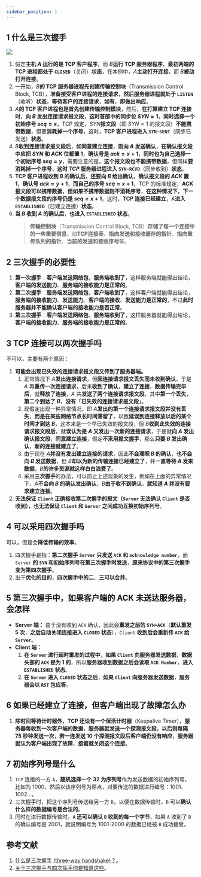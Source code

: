 ```yaml
---
sidebar_position: 1
---
```


## 1 什么是三次握手

![](https://notebook.ricear.com/media/202206/2022-06-13_204722_588546.png)

1. 假定**主机 $A$ 运行的是 TCP 客户程序**，而 $B$**运行 TCP 服务器程序**，**最初两端的 TCP 进程都处于 `CLOSED`**（关闭）**状态**，在本例中，$A$**主动打开连接**，而 $B$**被动打开连接**。
2. 一开始，$B$**的 TCP 服务器进程先创建传输控制块**（Transmission Control Block, TCB），**准备接受客户进程的连接请求**，**然后服务器进程就处于 `LISTEN`**（收听）**状态**，**等待客户的连接请求**，**如有**，**即做出响应**。
3. $A$**的 TCP 客户进程也是首先创建传输控制模块**，然后，**在打算建立 TCP 连接时**，**向 $B$ 发出连接请求报文段**，**这时首部中的同步位 $SYN = 1$**，**同时选择一个初始序号 $seq = x$**，TCP 规定，$SYN$**报文段**（即 $SYN = 1$ 的报文段）**不能携带数据**，但要**消耗掉一个序号**，这时，**TCP 客户进程进入 `SYN-SENT`**（同步已发送）**状态**。
4. $B$**收到连接请求报文段后**，**如同意建立连接**，**则向 $A$ 发送确认**，**在确认报文段中应把 $SYN$ 和 $ACK$ 位都置 1**，**确认号是 $ack = x + 1$**，**同时也为自己选择一个初始序号 $seq = y$**，需要注意的是，**这个报文段也不能携带数据**，但同样**要消耗掉一个序号**，**这时 $TCP$ 服务器进程进入 `SYN-RCVD`**（同步收到）**状态**。
5. **TCP 客户进程收到 $B$ 的确认后**，**还要向 $B$ 给出确认**，**确认报文段的 $ACK$ 置 1**，**确认号 $ack = y + 1$**，**而自己的序号 $seq = x + 1$**，TCP 的标准规定，**ACK 报文段可以携带数据**，**但如果不携带数据则不消耗序号**，**在这种情况下**，**下一个数据报文段的序号仍是 $seq = x + 1$**，这时，**TCP 连接已经建立**，$A$**进入 `ESTABLISHED`**（已建立连接）**状态**。
6. **当 $B$ 收到 $A$ 的确认后**，**也进入 `ESTABLISHED` 状态**。
   > **传输控制块**（Transmission Control Block, TCB）**存储了每一个连接中的一些重要信息**，如**TCP连接表**、**指向发送和接收缓存的指针**、**指向重传队列的指针**、**当前的发送和接收序号**等。
   >

## 2 三次握手的必要性

1. **第一次握手**：**客户端发送网络包**，**服务端收到了**，这样服务端就能得出结论，**客户端的发送能力**、**服务端的接收能力是正常的**。
2. **第二次握手**：**服务端发送网络包**，**客户端收到了**，这样客户端就能得出结论，**服务端的接收能力**、**发送能力**、**客户端的接收**、**发送能力是正常的**，不过**此时服务器并不能确认客户端的接收能力是否正常**。
3. **第三次握手**：**客户端发送网络包**，**服务端收到了**，这样服务器就能得出结论，**客户端的接收能力**、**服务端的接收能力是正常的**。

## 3 TCP 连接可以两次握手吗

不可以，主要有两个原因：

1. **可能会出现已失效的连接请求报文段又传到了服务器端。**
   1. 正常情况下 $A$**发出连接请求**，但**因连接请求报文丢失而未收到确认**，于是 $A$ 再**重传一次连接请求**，后来**收到了确认**，**建立了连接**，**数据传输完毕后**，就**释放了连接**，$A$ 共**发送了两个连接请求报文段**，其中**第一个丢失**，**第二个到达了 $B$**，**没有**「**已失效的连接请求报文段**」。
   2. 现假定出现一种异常情况，即 $A$**发出的第一个连接请求报文段并没有丢失**，**而是在某些网络节点长时间滞留了**，以致**延误到连接释放以后的某个时间才到达 $B$**，这本来是一个早已失效的报文段，但 $B$**收到此失效的连接请求报文段后**，就**误认为是 $A$ 又发出一次新的连接请求**，于是就**向 $A$ 发出确认报文段**，**同意建立连接**，假定**不采用报文握手**，那么**只要 $B$ 发出确认**，**新的连接就建立了**。
   3. 由于现在 $A$**并没有发出建立连接的请求**，因此**不会理睬 $B$ 的确认**，**也不会向 $B$ 发送数据**，但 $B$**却以为新的传输连接已经建立了**，并**一直等待 $A$ 发来数据**，$B$**的许多资源就这样白白浪费了**。
   4. 采用**三次握手**的办法，可以防止上述现象的发生，例如在上面的异常情况下，$A$**不会向 $B$ 的确认发出确认**，$B$**由于收不到确认**，**就知道 $A$ 并没有要求建立连接**。
2. **无法保证 `Client` 正确接收第二次握手的报文（`Server` 无法确认 `Client` 是否收到），也无法保证 `Client` 和 `Server` 之间成功互换初始序列号**。

## 4 可以采用四次握手吗

可以，但是会**降低传输的效率**。

1. 四次握手是指：**第二次握手 `Server` 只发送 `ACK` 和 `acknowledge number`**，而 `Server` **的 `SYN` 和初始序列号在第三次握手时发送**，**原来协议中的第三次握手变为第四次握手**。
2. 出于**优化的目的**，**四次握手中的二**、**三可以合并**。

## 5 第三次握手中，如果客户端的 ACK 未送达服务器，会怎样

* **Server 端：** 由于没有收到 `ACK` 确认，因此会**重发之前的 `SYN+ACK`**（**默认重发 5 次**，**之后自动关闭连接进入 `CLOSED` 状态**），`Client` **收到后会重新传 `ACK` 给 `Server`**。
* **Client 端：**
  1. **在 `Server` 进行超时重发的过程中**，**如果 `Client` 向服务器发送数据**，**数据头部的 `ACK` 是为 1 的**，所以**服务器收到数据之后会读取 `ACK Number`**，**进入 `ESTABLISHED` 状态**。
  2. **在 `Server` 进入 `CLOSED` 状态之后**，**如果 `Client` 向服务器发送数据**，**服务器会以 `RST` 包应答**。

## 6 如果已经建立了连接，但客户端出现了故障怎么办

1. **除时间等待计时器外**，**TCP 还设有一个保活计时器**（Keepalive Timer），**服务器每收到一次客户端的数据**，**服务器就发送一个探测报文段**，**以后则每隔 75 秒钟发送一次**，**若一连发送 10 个探测报文段后客户端仍没有响应**，**服务器就认为客户端出现了故障**，**接着就关闭这个连接**。

## 7 初始序列号是什么

1. `TCP` 连接的一方 `A`，**随机选择一个 32 为序列号**作为发送数据的初始序列号，比如为 1000，然后以该序列号为原点，对要传送的数据进行编号：1001、1002...。
2. 三次握手时，把这个序列号传送给另一方 `B`，以便在数据传输时，`B` 可以**确认什么样的数据编号是合法的**。
3. 同时在进行数据传输时，**`A` 还可以确认 `B` 收到的每一个字节**，如果 `A` 收到了 `B` 的确认编号是 2001，就说明编号为 1001-2000 的数据已经被 `B` 成功接受。

## 参考文献

1. [什么是三次握手 (three-way handshake)？](https://github.com/wolverinn/Waking-Up/blob/master/Computer%20Network.md#%E4%BB%80%E4%B9%88%E6%98%AF%E4%B8%89%E6%AC%A1%E6%8F%A1%E6%89%8B-three-way-handshake)。
2. [关于三次握手与四次挥手你要知道这些](https://mp.weixin.qq.com/s?__biz=MzUyNzgyNzAwNg==&mid=2247483765&idx=1&sn=70179fa0e28aacd42d4c15dbd08bc6fc)。
